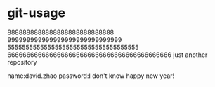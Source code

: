 git-usage
=========
8888888888888888888888888888
999999999999999999999999999999
555555555555555555555555555555555555
6666666666666666666666666666666666666666666
just another repository

name:david.zhao
password:I don't know
happy new year!
